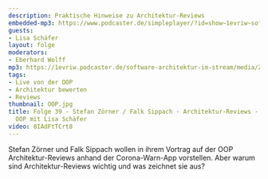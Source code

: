 ```yaml
---
description: Praktische Hinweise zu Architektur-Reviews
embedded-mp3: https://www.podcaster.de/simpleplayer/?id=show~1evriw~software-architektur-im-stream~pod-602969f738bd2201621570&v=1613328280
guests:
- Lisa Schäfer
layout: folge
moderators:
- Eberhard Wolff
mp3: https://1evriw.podcaster.de/software-architektur-im-stream/media/ZoernerSippach.mp3
tags:
- Live von der OOP
- Architektur bewerten
- Reviews
thumbnail: OOP.jpg
title: Folge 39 - Stefan Zörner / Falk Sippach - Architektur-Reviews - Live von der
  OOP mit Lisa Schäfer
video: 8IAdFtTCrt8
---
```


Stefan Zörner und Falk Sippach wollen in ihrem Vortrag auf der OOP
Architektur-Reviews anhand der Corona-Warn-App vorstellen. Aber warum
sind Architektur-Reviews wichtig und was zeichnet sie aus?
